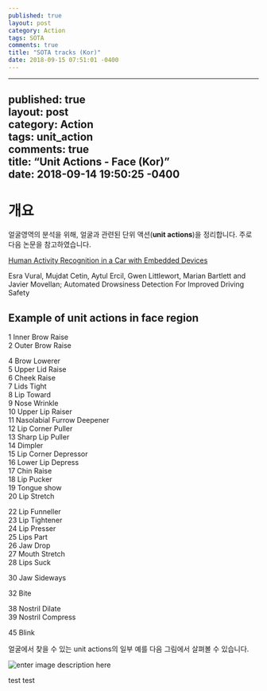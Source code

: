 ```yaml
---
published: true
layout: post
category: Action
tags: SOTA
comments: true
title: "SOTA tracks (Kor)"
date: 2018-09-15 07:51:01 -0400
---
```


<hr>
<h2 id="published-truelayout-postcategory-actiontags-unit_actioncomments-truetitle-unit-actions---face-kordate-2018-09-14-195025--0400">published: true<br>
layout: post<br>
category: Action<br>
tags: unit_action<br>
comments: true<br>
title: “Unit Actions - Face (Kor)”<br>
date: 2018-09-14 19:50:25 -0400</h2>
<h1 id="개요">개요</h1>
<p>얼굴영역의 분석을 위해, 얼굴과 관련된 단위 액션(<strong>unit actions</strong>)을 정리합니다. 주로 다음 논문을 참고하였습니다.</p>
<p><a href="https://lajc.epn.edu.ec/index.php/LAJC/article/download/88/50">Human Activity Recognition in a Car with Embedded Devices</a></p>
<p>Esra Vural, Mujdat Cetin, Aytul Ercil, Gwen Littlewort, Marian Bartlett and Javier Movellan; Automated Drowsiness Detection For Improved Driving Safety</p>
<h2 id="example-of-unit-actions-in-face-region">Example of unit actions in face region</h2>
<p>1 Inner Brow Raise<br>
2 Outer Brow Raise</p>
<p>4 Brow Lowerer<br>
5 Upper Lid Raise<br>
6 Cheek Raise<br>
7 Lids Tight<br>
8 Lip Toward<br>
9 Nose Wrinkle<br>
10 Upper Lip Raiser<br>
11 Nasolabial Furrow Deepener<br>
12 Lip Corner Puller<br>
13 Sharp Lip Puller<br>
14 Dimpler<br>
15 Lip Corner Depressor<br>
16 Lower Lip Depress<br>
17 Chin Raise<br>
18 Lip Pucker<br>
19 Tongue show<br>
20 Lip Stretch</p>
<p>22 Lip Funneller<br>
23 Lip Tightener<br>
24 Lip Presser<br>
25 Lips Part<br>
26 Jaw Drop<br>
27 Mouth Stretch<br>
28 Lips Suck</p>
<p>30 Jaw Sideways</p>
<p>32 Bite</p>
<p>38 Nostril Dilate<br>
39 Nostril Compress</p>
<p>45 Blink</p>
<p>얼굴에서 찾을 수 있는 unit actions의 일부 예를 다음 그림에서 살펴볼 수 있습니다.</p>
<p><img src="https://imgur.com/a/bOolZg9" alt="enter image description here"></p>
<p>test test</p>

